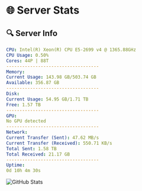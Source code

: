 # 🌐 Server Stats
## 🔍 Server Info
```yaml
CPU: Intel(R) Xeon(R) CPU E5-2699 v4 @ 1365.88GHz
CPU Usage: 0.50%
Cores: 44P | 88T
-----------------------------------
Memory:
Current Usage: 143.98 GB/503.74 GB
Available: 356.87 GB
-----------------------------------
Disk:
Current Usage: 54.95 GB/1.71 TB
Free: 1.57 TB
-----------------------------------
GPU:
No GPU detected
-----------------------------------
Network:
Current Transfer (Sent): 47.62 MB/s
Current Transfer (Received): 550.71 KB/s
Total Sent: 1.58 TB
Total Received: 21.17 GB
-----------------------------------
Uptime:
0d 10h 4m 30s
```
![GitHub Stats](https://img.shields.io/badge/Updated-2025-03-08_07:27:19-blue)